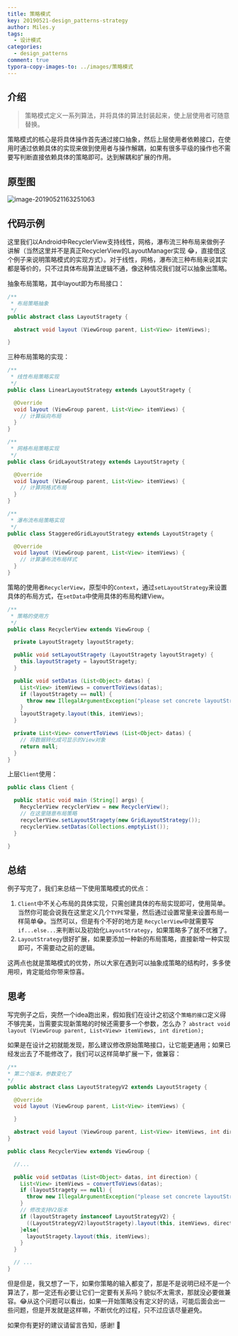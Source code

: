 ```yaml
---
title: 策略模式
key: 20190521-design_patterns-strategy
author: Miles.y
tags:
  - 设计模式
categories:
  - design_patterns
comment: true
typora-copy-images-to: ../images/策略模式
---
```


## 介绍

> 策略模式定义一系列算法，并将具体的算法封装起来，使上层使用者可随意替换。

策略模式的核心是将具体操作首先通过接口抽象，然后上层使用者依赖接口，在使用时通过依赖具体的实现来做到使用者与操作解耦，如果有很多平级的操作也不需要写判断直接依赖具体的策略即可。达到解耦和扩展的作用。

## 原型图

![image-20190521163251063]({{site.url}}/images/策略模式/image-20190521163251063.png)

<!-- more -->

## 代码示例

这里我们以Android中RecyclerView支持线性，网格，瀑布流三种布局来做例子讲解（当然这里并不是真正RecyclerView的LayoutManager实现 :joy:，直接借这个例子来说明策略模式的实现方式）。对于线性，网格，瀑布流三种布局来说其实都是等价的，只不过具体布局算法逻辑不通，像这种情况我们就可以抽象出策略。

抽象布局策略，其中layout即为布局接口：

```java
/**
 * 布局策略抽象
 */
public abstract class LayoutStragety {

  abstract void layout (ViewGroup parent, List<View> itemViews);

}
```

三种布局策略的实现：

```java
/**
 * 线性布局策略实现
 */
public class LinearLayoutStrategy extends LayoutStragety {

  @Override
  void layout (ViewGroup parent, List<View> itemViews) {
    // 计算纵向布局
  }
}
```

```java
/**
 * 网格布局策略实现
 */
public class GridLayoutStrategy extends LayoutStragety {

  @Override
  void layout (ViewGroup parent, List<View> itemViews) {
    // 计算网格式布局
  }
}
```

```java
/**
 * 瀑布流布局策略实现
 */
public class StaggeredGridLayoutStrategy extends LayoutStragety {

  @Override
  void layout (ViewGroup parent, List<View> itemViews) {
    // 计算瀑布流布局样式
  }
}
```

策略的使用者`RecyclerView`，原型中的`Context`，通过`setLayoutStrategy`来设置具体的布局方式，在`setData`中使用具体的布局构建View。

```java
/**
 * 策略的使用方
 */
public class RecyclerView extends ViewGroup {

  private LayoutStragety layoutStragety;

  public void setLayoutStragety (LayoutStragety layoutStragety) {
    this.layoutStragety = layoutStragety;
  }

  public void setDatas (List<Object> datas) {
    List<View> itemViews = convertToViews(datas);
    if (layoutStragety == null) {
      throw new IllegalArgumentException("please set concrete layoutStragety");
    }
    layoutStragety.layout(this, itemViews);
  }

  private List<View> convertToViews (List<Object> datas) {
    // 将数据转化成可显示的View对象
    return null;
  }
}
```

上层`Client`使用：

```java
public class Client {

  public static void main (String[] args) {
    RecyclerView recyclerView = new RecyclerView();
    // 在这里随意布局策略
    recyclerView.setLayoutStragety(new GridLayoutStrategy());
    recyclerView.setDatas(Collections.emptyList());
  }

}
```

## 总结

例子写完了，我们来总结一下使用策略模式的优点：

1. `Client`中不关心布局的具体实现，只需创建具体的布局实现即可，使用简单。当然你可能会说我在这里定义几个`TYPE`常量，然后通过设置常量来设置布局一样简单😂。当然可以，但是有个不好的地方是 `RecyclerView`中就需要写`if...else...`来判断以及初始化`LayoutStrategy`，如果策略多了就不优雅了。
2. `LayoutStrategy`很好扩展，如果要添加一种新的布局策略，直接新增一种实现即可，不需要动之前的逻辑。

这两点也就是策略模式的优势，所以大家在遇到可以抽象成策略的结构时，多多使用呗，肯定能给你带来惊喜。

## 思考

写完例子之后，突然一个idea跑出来，假如我们在设计之初这个`策略的接口`定义得不够完美，当需要实现新策略的时候还需要多一个参数，怎么办？
`abstract void layout (ViewGroup parent, List<View> itemViews, int diretion);`

如果是在设计之初就能发现，那么建议修改原始策略接口，让它能更通用；如果已经发出去了不能修改了，我们可以这样简单扩展一下，做兼容：

```java
/**
* 第二个版本，参数变化了
*/
public abstract class LayoutStrategyV2 extends LayoutStragety {

  @Override
  void layout (ViewGroup parent, List<View> itemViews) {

  }

  abstract void layout (ViewGroup parent, List<View> itemViews, int diretion);
}
```

```java
public class RecyclerView extends ViewGroup {

  //...

  public void setDatas (List<Object> datas, int direction) {
    List<View> itemViews = convertToViews(datas);
    if (layoutStragety == null) {
      throw new IllegalArgumentException("please set concrete layoutStragety");
    }
    // 修改支持V2版本
    if (layoutStragety instanceof LayoutStrategyV2) {
      ((LayoutStrategyV2)layoutStragety).layout(this, itemViews, direction);
    }else{
      layoutStragety.layout(this, itemViews);
    }
  }

  // ...
}
```

但是但是，我又想了一下，如果你策略的输入都变了，那是不是说明已经不是一个算法了，那一定还有必要让它们一定要有关系吗？貌似不太需求，那就没必要做兼容。:joy:从这个问题可以看出，如果一开始策略没有定义好的话，可能后面会出一些问题，但是开发就是这样嘛，不断优化的过程，只不过应该尽量避免。

如果你有更好的建议请留言告知，感谢! :pray:





